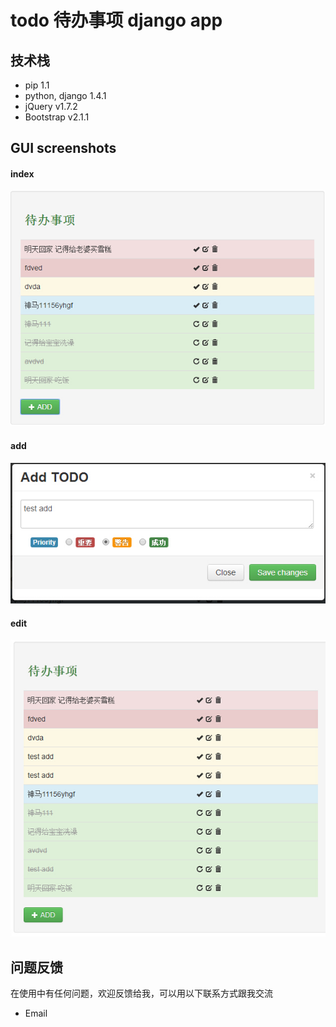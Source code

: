 # todo 待办事项 django app

## 技术栈
+ pip 1.1
+ python, django 1.4.1
+ jQuery v1.7.2
+ Bootstrap v2.1.1

## GUI screenshots
#### index 
![image](https://github.com/cyril7/mygit/raw/master/webapp/todo/screenshots_git/todo_index.jpg)

#### add 
![image](https://github.com/cyril7/mygit/raw/master/webapp/todo/screenshots_git/todo_add.jpg)

#### edit
![image](https://github.com/cyril7/mygit/raw/master/webapp/todo/screenshots_git/todo_crud.jpg)

## 问题反馈

  在使用中有任何问题，欢迎反馈给我，可以用以下联系方式跟我交流

* Email
